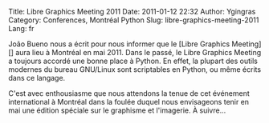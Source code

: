 Title: Libre Graphics Meeting 2011
Date: 2011-01-12 22:32
Author: Ygingras
Category: Conferences, Montréal Python
Slug: libre-graphics-meeting-2011
Lang: fr

<div>
João Bueno nous a écrit pour nous informer que le [Libre Graphics
Meeting][] aura lieu à Montréal en mai 2011. Dans le passé, le Libre
Graphics Meeting a toujours accordé une bonne place à Python. En effet,
la plupart des outils modernes du bureau GNU/Linux sont scriptables en
Python, ou même écrits dans ce langage.

C'est avec enthousiasme que nous attendons la tenue de cet événement
international à Montréal dans la foulée duquel nous envisageons tenir en
mai une édition spéciale sur le graphisme et l'imagerie. À suivre...

</div>

<!--:-->

</p>

  [Libre Graphics Meeting]: http://www.libregraphicsmeeting.org/2011/index.php
